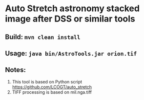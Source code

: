 # Auto Stretch astronomy stacked image after DSS or similar tools

## Build: `mvn clean install`
## Usage: `java bin/AstroTools.jar orion.tif` 
## Notes: 
1. This tool is based on Python script https://github.com/LCOGT/auto_stretch
2. TIFF processing is based on mil.nga.tiff